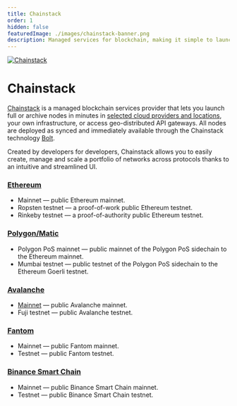 ```yaml
---
title: Chainstack
order: 1
hidden: false
featuredImage: ./images/chainstack-banner.png
description: Managed services for blockchain, making it simple to launch and scale decentralized networks and applications.
---
```


[![Chainstack](/static/images/service-providers/Chainstack.png)](/docs/service-providers/chainstack/)

# Chainstack

[Chainstack](https://chainstack.com/) is a managed blockchain services provider that lets you launch full or archive nodes in minutes in [selected cloud providers and locations](https://support.chainstack.com/hc/en-us/articles/360024804711-Data-center-locations), your own infrastructure, or access geo-distributed API gateways. All nodes are deployed as synced and immediately available through the Chainstack technology [Bolt](https://chainstack.com/introducing-bolt-the-chainstack-technology-made-for-simple-node-synchronization/).

Created by developers for developers, Chainstack allows you to easily create, manage and scale a portfolio of networks across protocols thanks to an intuitive and streamlined UI.

### [Ethereum](https://chainstack.com/build-better-with-ethereum/)
- Mainnet — public Ethereum mainnet.
- Ropsten testnet — a proof-of-work public Ethereum testnet.
- Rinkeby testnet — a proof-of-authority public Ethereum testnet.

### [Polygon/Matic](https://chainstack.com/build-better-with-polygon/)
- Polygon PoS mainnet — public mainnet of the Polygon PoS sidechain to the Ethereum mainnet.
- Mumbai testnet — public testnet of the Polygon PoS sidechain to the Ethereum Goerli testnet.

### [Avalanche](https://chainstack.com/build-better-with-avalanche/)
- [Mainnet](https://www.covalenthq.com/blog/covalent-chainstack-avalanche-subnets/
) — public Avalanche mainnet.
- Fuji testnet — public Avalanche testnet.

### [Fantom](https://chainstack.com/build-better-with-fantom/)
- Mainnet — public Fantom mainnet.
- Testnet — public Fantom testnet.

### [Binance Smart Chain](https://chainstack.com/build-better-with-binance-smart-chain/)
- Mainnet — public Binance Smart Chain mainnet.
- Testnet — public Binance Smart Chain testnet.